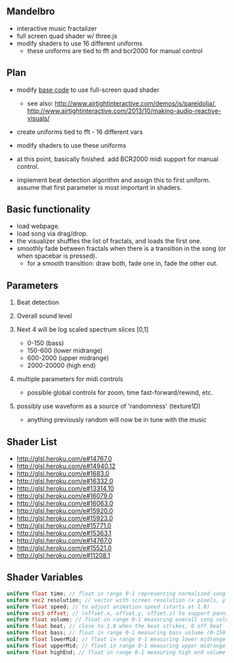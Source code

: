 Mandelbro
---------

-   interactive music fractalizer
-   full screen quad shader w/ three.js
-   modify shaders to use 16 different uniforms
    -   these uniforms are tied to fft and bcr2000 for manual control

Plan
----

-   modify [base code][] to use full-screen quad shader
    -   see also:
        <http://www.airtightinteractive.com/demos/js/pareidolia/>,
        <http://www.airtightinteractive.com/2013/10/making-audio-reactive-visuals/>

-   create uniforms tied to fft - 16 different vars
-   modify shaders to use these uniforms
-   at this point, basically finished. add BCR2000 midi support for
    manual control.
-   implement beat detection algorithm and assign this to first uniform.
    assume that first parameter is most important in shaders.

Basic functionality
-------------------

-   load webpage.
-   load song via drag/drop.
-   the visualizer shuffles the list of fractals, and loads the first
    one.
-   smoothly fade between fractals when there is a transition in the
    song (or when spacebar is pressed).
    -   for a smooth transition: draw both, fade one in, fade the other
        out.

Parameters
----------

1.  Beat detection
2.  Overall sound level
3.  Next 4 will be log scaled spectrum slices [0,1]
    -   0-150 (bass)
    -   150-600 (lower midrange)
    -   600-2000 (upper midrange)
    -   2000-20000 (high end)

4.  multiple parameters for midi controls
    -   possible global controls for zoom, time fast-forward/rewind,
        etc.

5.  possibly use waveform as a source of 'randomness' (texture1D)
    -   anything previously random will now be in tune with the music

Shader List
-----------

-   <http://glsl.heroku.com/e#14767.0>
-   <http://glsl.heroku.com/e#14940.12>
-   <http://glsl.heroku.com/e#1683.0>
-   <http://glsl.heroku.com/e#16332.0>
-   <http://glsl.heroku.com/e#13314.10>
-   <http://glsl.heroku.com/e#16079.0>
-   <http://glsl.heroku.com/e#16063.0>
-   <http://glsl.heroku.com/e#15920.0>
-   <http://glsl.heroku.com/e#15923.0>
-   <http://glsl.heroku.com/e#15771.0>
-   <http://glsl.heroku.com/e#15363.1>
-   <http://glsl.heroku.com/e#14767.0>
-   <http://glsl.heroku.com/e#15521.0>
-   <http://glsl.heroku.com/e#11208.1>

  [base code]: https://github.com/paullewis/music-dna

Shader Variables
----------------

```glsl
uniform float time; // float in range 0-1 representing normalized song position
uniform vec2 resolution; // vector with screen resolution (x pixels, y pixels)
uniform float speed; // to adjust animation speed (starts at 1.0)
uniform vec3 offset; // (offset.x, offset.y, offset.z) to support panning/zoom (either with controller or mouse)
uniform float volume; // float in range 0-1 measuring overall song volume
uniform float beat; // close to 1.0 when the beat strikes, 0 off beat
uniform float bass; // float in range 0-1 measuring bass volume (0-150 hz)
uniform float lowerMid; // float in range 0-1 measuring lower midrange volume (150-600 hz)
uniform float upperMid; // float in range 0-1 measuring upper midrange volume (600-2000 hz)
uniform float highEnd; // float in range 0-1 measuring high end volume (2000-20000 hz)
```

